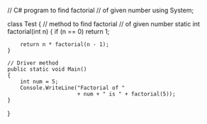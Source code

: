 // C# program to find factorial 
// of given number 
using System; 
  
class Test { 
    // method to find factorial 
    // of given number 
    static int factorial(int n) 
    { 
        if (n == 0) 
            return 1; 
  
        return n * factorial(n - 1); 
    } 
  
    // Driver method 
    public static void Main() 
    { 
        int num = 5; 
        Console.WriteLine("Factorial of "
                          + num + " is " + factorial(5)); 
    } 
} 
